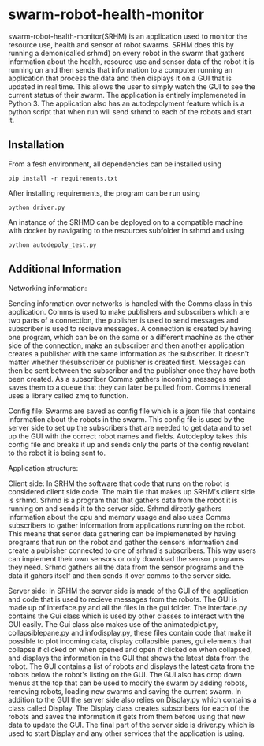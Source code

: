 # swarm-robot-health-monitor
swarm-robot-health-monitor(SRHM) is an application used to monitor the resource use, health and sensor of robot swarms.
SRHM does this by running a demon(called srhmd) on every robot in the swarm that gathers information about the 
health, resource use and sensor data of the robot it is running on and then sends that information to a computer running
an application that process the data and then displays it on a GUI that is updated in real time.  This allows the user to
simply watch the GUI to see the current status of their swarm.  The application is entirely implemeneted in Python 3.
The application also has an autodepolyment feature which is a python script that when run will send srhmd to each of the
robots and start it.

## Installation
From a fesh environment, all dependencies can be installed using

	pip install -r requirements.txt

After installing requirements, the program can be run using

	python driver.py

An instance of the SRHMD can be deployed on to a compatible machine with docker by navigating to the resources subfolder in srhmd and using

	python autodepoly_test.py

## Additional Information
Networking information:

Sending information over networks is handled with the Comms class in this application.  Comms is used to make publishers
and subscribers which are two parts of a connection, the publisher is used to send messages and subscriber is used to recieve
messages.  A connection is created by having one program, which can be on the same or a different machine 
as the other side of the connection, make an subscriber and then another application creates a publisher with the same 
information as the subscriber.  It doesn't matter whether thesubscriber or publisher is created first.  Messages can then be sent between the subscriber and the publisher once they have both been created. As a subscriber Comms gathers 
incoming messages and saves them to a queue that they can later be pulled from.  Comms inteneral uses a library called 
zmq to function.

Config file:
Swarms are saved as config file which is a json file that contains information about the robots in the swarm.
This config file is used by the server side to set up the subscribers that are needed to get data and to set up the
GUI with the correct robot names and fields.  Autodeploy takes this config file and breaks it up and sends only the parts
of the config revelant to the robot it is being sent to.


Application structure:

Client side:
In SRHM the software that code that runs on the robot is considered client side code.  The main file that makes up 
SRHM's client side is srhmd.  Srhmd is a program that that gathers data from the robot it is running on and sends it
to the server side.  Srhmd directly gathers information about the cpu and memory usage and also uses Comms subscribers
to gather information from applications running on the robot.  This means that senor data gathering can be implemeneted 
by having programs that run on the robot and gather the sensors information and create a publisher connected to one of 
srhmd's subscribers.  This way users can implement their own sensors or only download the sensor programs they need.
Srhmd gathers all the data from the sensor programs and the data it gahers itself and then sends it over comms to the
server side.

Server side:
In SRHM the server side is made of the GUI of the application and code that is used to recieve messages from the robots.
The GUI is made up of interface.py and all the files in the gui folder.  The interface.py contains the Gui class which is
used by other classes to interact with the GUI easily.  The Gui class also makes use of the animatedplot.py, 
collapsiblepane.py and infodisplay.py, these files contain code that make it possible to plot incoming data, display
collapsible panes, gui elements that collapse if clicked on when opened and open if clicked on when collapsed, and
displays the information in the GUI that shows the latest data from the robot.  The GUI contains a list of robots and
displays the latest data from the robots below the robot's listing on the GUI.  The GUI also has drop down menus at the top
that can be used to modify the swarm by adding robots, removing robots, loading new swarms and saving the current swarm.
In addition to the GUI the server side also relies on Display.py which contains a class called Display.  The Display class
creates subscribers for each of the robots and saves the information it gets from them before using that new data to update
the GUI.  The final part of the server side is driver.py which is used to start Display and any other services that the
application is using.